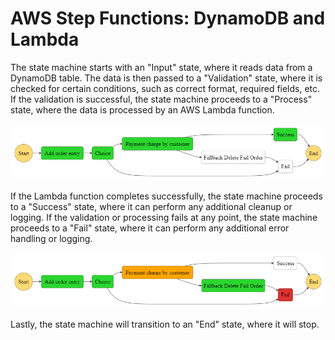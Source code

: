 # AWS Step Functions: DynamoDB and Lambda

The state machine starts with an "Input" state, where it reads data from a DynamoDB table.
The data is then passed to a "Validation" state, where it is checked for certain conditions, such as correct format, required fields, etc.
If the validation is successful, the state machine proceeds to a "Process" state, where the data is processed by an AWS Lambda function.

![aws step function](assets/success.png)

If the Lambda function completes successfully, the state machine proceeds to a "Success" state, where it can perform any additional cleanup or logging.
If the validation or processing fails at any point, the state machine proceeds to a "Fail" state, where it can perform any additional error handling or logging.

![aws step function](assets/fail.png)

Lastly, the state machine will transition to an "End" state, where it will stop.

